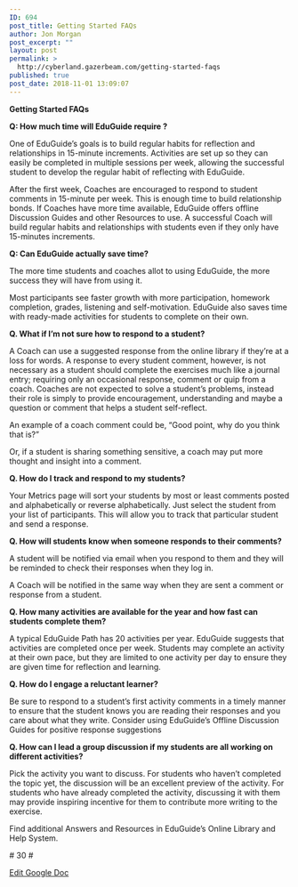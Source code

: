 ```yaml
---
ID: 694
post_title: Getting Started FAQs
author: Jon Morgan
post_excerpt: ""
layout: post
permalink: >
  http://cyberland.gazerbeam.com/getting-started-faqs
published: true
post_date: 2018-11-01 13:09:07
---
```

<p><b>Getting Started FAQs </b></p>
<p><b></b></p>
<p><b>Q: How much time will EduGuide require ? </b></p>
<p>One of EduGuide’s goals is to build regular habits for reflection and relationships in 15-minute increments. Activities are set up so they can easily be completed in multiple sessions per week, allowing the successful student to develop the regular habit of reflecting with EduGuide.</p>
<p></p>
<p>After the first week, Coaches are encouraged to respond to student comments in 15-minute per week.  This is enough time to build relationship bonds. If Coaches have more time available,  EduGuide offers offline Discussion Guides and other Resources to use. A successful Coach will build regular habits and relationships with students even if they only have 15-minutes increments. </p>
<p></p>
<p><b>Q: Can EduGuide actually save time?</b></p>
<p>The more time students and coaches allot to using EduGuide, the more success they will have from using it. </p>
<p></p>
<p>Most participants  see faster growth with more participation, homework completion, grades, listening and self-motivation. EduGuide also saves time with ready-made activities for students to complete on their own. </p>
<p></p>
<p><b>Q. What if I’m not sure how to respond to a student?</b></p>
<p>A Coach can use a suggested response from the online library if they’re at a loss for words. A response to every student comment, however, is not necessary as a student should complete the exercises much like a journal entry; requiring only an occasional response, comment or quip from a coach. Coaches are not expected to solve a student’s problems, instead their role is simply to provide encouragement, understanding and maybe a question or comment that helps a student self-reflect.</p>
<p></p>
<p>An example of a coach comment could be, “Good point, why do you think that is?” </p>
<p>Or, if a student is sharing something sensitive, a coach may put more thought and insight into a comment. </p>
<p><b></b></p>
<p><b>Q. How do I track and respond to my students?</b></p>
<p>Your Metrics page will sort your students by most or least comments posted and alphabetically or reverse alphabetically.  Just select the student from your list of participants. This will allow you to track that particular student and send a response.</p>
<p></p>
<p><b>Q. How will students know when someone responds to their comments?</b></p>
<p>A student will be notified via email when you respond to them and they will be reminded to check their responses when they log in. </p>
<p></p>
<p>A Coach will be notified in the same way when they are sent a comment or response from a student.</p>
<p></p>
<p><b>Q. How many activities are available for the year and how fast can students complete  them?</b></p>
<p>A typical EduGuide Path has 20 activities per year. EduGuide suggests that activities are completed once per week. Students may complete an activity at their own pace, but they are limited to one activity per day to ensure they are given time for reflection and learning.</p>
<p></p>
<p><b>Q. How do I engage a reluctant learner?</b></p>
<p>Be sure to respond to a student’s first activity comments in a timely manner to ensure that the student knows you are reading their responses and you care about what they write. Consider using EduGuide’s Offline Discussion Guides for positive response suggestions</p>
<p><b></b></p>
<p><b>Q. How can I lead a group discussion if my students are all working on different activities?</b></p>
<p>Pick the activity you want to discuss. For students who haven’t completed the topic yet, the discussion will be an excellent preview of the activity. For students who have already completed the activity, discussing it with them may provide inspiring incentive for them to contribute more writing to the exercise.</p>
<p><b></b></p>
<p>Find additional Answers and Resources in EduGuide’s Online Library and Help System. </p>
<p></p>
<p></p>
<p># 30 #</p>
<p></p>
<p><a href="https://docs.google.com/document/d/1k1xMxowstq17jxlRGROi6iSLQf1bBFcMoowH0s2lOV8/edit?usp=sharing">Edit Google Doc</a></p>
<p></p>